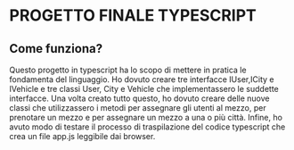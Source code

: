 <h1>PROGETTO FINALE TYPESCRIPT</h1>

<H2>Come funziona?</H2>
Questo progetto in typescript ha lo scopo di mettere in pratica le fondamenta del linguaggio.
Ho dovuto creare tre interfacce IUser,ICity e IVehicle e tre classi User, City e Vehicle che implementassero le suddette interfacce.
Una volta creato tutto questo, ho dovuto creare delle nuove classi che utilizzassero i metodi per assegnare gli utenti al mezzo, per prenotare un mezzo e per assegnare un mezzo a una o più città.
Infine, ho avuto modo di testare il processo di traspilazione del codice typescript che crea un file app.js leggibile dai browser.
